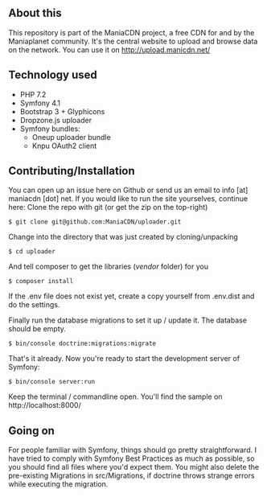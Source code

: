 ## About this
This repository is part of the ManiaCDN project, a free CDN for and by the Maniaplanet community. It's the central website to upload and browse data on the network. You can use it on http://upload.manicdn.net/

## Technology used

 - PHP 7.2
 - Symfony 4.1
 - Bootstrap 3 + Glyphicons
 - Dropzone.js uploader
 - Symfony bundles:
	 - Oneup uploader bundle
	 - Knpu OAuth2 client

## Contributing/Installation
You can open up an issue here on Github or send us an email to info [at] maniacdn [dot] net.
If you would like to run the site yourselves, continue here:
Clone the repo with git (or get the zip on the top-right)

	$ git clone git@github.com:ManiaCDN/uploader.git

Change into the directory that was just created by cloning/unpacking

    $ cd uploader

And tell composer to get the libraries (*vendor* folder) for you

    $ composer install

If the .env file does not exist yet, create a copy yourself from .env.dist and do the settings.

Finally run the database migrations to set it up / update it. The database should be empty.

    $ bin/console doctrine:migrations:migrate 

That's it already. Now you're ready to start the development server of Symfony:

    $ bin/console server:run
	
Keep the terminal / commandline open. You'll find the sample on http://localhost:8000/

## Going on
For people familiar with Symfony, things should go pretty straightforward. I have tried to comply with Symfony Best Practices as much as possible, so you should find all files where you'd expect them.
You might also delete the pre-existing Migrations in src/Migrations, if doctrine throws strange errors while executing the migration.